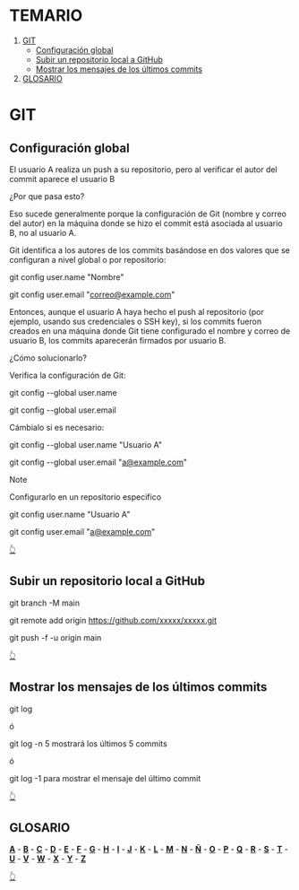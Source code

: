 # TEMARIO
1. [GIT](#git)
    * [Configuración global](#configuración-global) 
    * [Subir un repositorio local a GitHub](#subir-un-repositorio-local-a-github)
    * [Mostrar los mensajes de los últimos commits](#mostrar-los-mensajes-de-los-últimos-commits)
1. [GLOSARIO](#glosario)


# GIT

## Configuración global
El usuario A realiza un push a su repositorio, pero al verificar el autor del commit aparece el usuario B 

¿Por que pasa esto?

Eso sucede generalmente porque la configuración de Git (nombre y correo del autor) en la máquina donde se hizo el commit está asociada al usuario B, no al usuario A.

Git identifica a los autores de los commits basándose en dos valores que se configuran a nivel global o por repositorio:

git config user.name "Nombre"

git config user.email "correo@example.com"

Entonces, aunque el usuario A haya hecho el push al repositorio (por ejemplo, usando sus credenciales o SSH key), si los commits fueron creados en una máquina donde Git tiene configurado el nombre y correo de usuario B, los commits aparecerán firmados por usuario B.

¿Cómo solucionarlo?

Verifica la configuración de Git:

git config --global user.name

git config --global user.email

Cámbialo si es necesario:

git config --global user.name "Usuario A"

git config --global user.email "a@example.com"

> [!Note]
>
> Configurarlo en un repositorio especifico 

git config user.name "Usuario A"

git config user.email "a@example.com"

[👆](#temario)

## Subir un repositorio local a GitHub

git branch -M main

git remote add origin https://github.com/xxxxx/xxxxx.git

git push -f -u origin main

[👆](#temario)

## Mostrar los mensajes de los últimos commits

git log

ó 

git log -n 5 mostrará los últimos 5 commits

ó 

git log -1 para mostrar el mensaje del último commit

[👆](#temario)

## GLOSARIO

**[A](#a)** - **[B](#b)** - **[C](#c)** - **[D](#d)** - **[E](#e)** - **[F](#f)** - **[G](#g)** - **[H](#h)** - **[I](#i)** - **[J](#j)** - **[K](#k)** - **[L](#l)** - **[M](#m)** - **[N](#n)** - **[Ñ](#ñ)** - **[O](#o)** - **[P](#p)** - **[Q](#q)** - **[R](#r)** - **[S](#s)** - **[T](#t)** - **[U](#u)** - **[V](#v)** - **[W](#w)** - **[X](#x)** - **[Y](#y)** - **[Z](#z)**


[👆](#temario)

